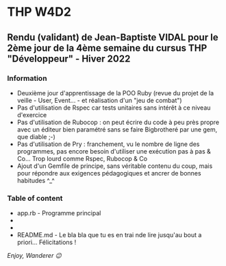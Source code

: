 # THP W4D2

## Rendu (validant) de Jean-Baptiste VIDAL pour le 2ème jour de la 4ème semaine du cursus THP "Développeur" - Hiver 2022

### Information
- Deuxième jour d'apprentissage de la POO Ruby (revue du projet de la veille - User, Event... - et réalisation d'un "jeu de combat")
- Pas d'utilisation de Rspec car tests unitaires sans intérêt à ce niveau d'exercice
- Pas d'utilisation de Rubocop : on peut écrire du code à peu près propre avec un éditeur bien paramétré sans se faire Bigbrotheré par une gem, que diable ;-)
- Pas d'utilisation de Pry : franchement, vu le nombre de ligne des programmes, pas encore besoin d'utiliser une exécution pas à pas & Co... Trop lourd comme Rspec, Rubocop & Co
- Ajout d'un Gemfile de principe, sans véritable contenu du coup, mais pour répondre aux exigences pédagogiques et ancrer de bonnes habitudes ^_^
  
### Table of content
- app.rb - Programme principal
- 
- 
- README.md - Le bla bla que tu es en trai nde lire jusqu'au bout a priori... Félicitations !

_Enjoy, Wanderer :wink:_
